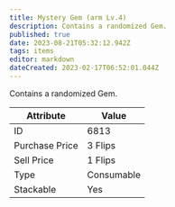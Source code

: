 ```yaml
---
title: Mystery Gem (arm Lv.4)
description: Contains a randomized Gem.
published: true
date: 2023-08-21T05:32:12.942Z
tags: items
editor: markdown
dateCreated: 2023-02-17T06:52:01.044Z
---
```


Contains a randomized Gem.

|Attribute|Value|
|-|-|
|ID|6813|
|Purchase Price|3 Flips|
|Sell Price|1 Flips|
|Type|Consumable|
|Stackable|Yes|

